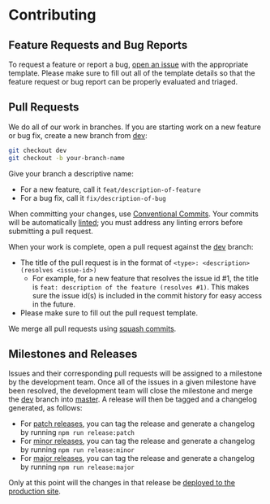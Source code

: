 # Contributing

## Feature Requests and Bug Reports

To request a feature or report a bug, [open an issue](https://github.com/inclusive-design/wecount.inclusivedesign.ca/issues/new/choose)
with the appropriate template. Please make sure to fill out all of the template details so that the feature request or
bug report can be properly evaluated and triaged.

## Pull Requests

We do all of our work in branches. If you are starting work on a new feature or bug fix, create a new branch from [dev][dev]:

```bash
git checkout dev
git checkout -b your-branch-name
```

Give your branch a descriptive name:

- For a new feature, call it `feat/description-of-feature`
- For a bug fix, call it `fix/description-of-bug`

When committing your changes, use [Conventional Commits](https://conventionalcommits.org/). Your commits will be automatically
[linted](https://github.com/inclusive-design/wecount.inclusivedesign.ca#how-to-lint);
you must address any linting errors before submitting a pull request.

When your work is complete, open a pull request against the [dev][dev] branch:

- The title of the pull request is in the format of `<type>: <description> (resolves <issue-id>)`
  - For example, for a new feature that resolves the issue id #1, the title is `feat: description of the feature (resolves #1)`. This makes sure the issue id(s) is included in the commit history for easy access in the future.
- Please make sure to fill out the pull request template.

We merge all pull requests using [squash commits](https://help.github.com/en/github/collaborating-with-issues-and-pull-requests/about-pull-request-merges#squash-and-merge-your-pull-request-commits).

## Milestones and Releases

Issues and their corresponding pull requests will be assigned to a milestone by the development team. Once all
of the issues in a given milestone have been resolved, the development team will close the milestone and merge the [dev][dev]
branch into [master][master].
A release will then be tagged and a changelog generated, as follows:

- For [patch releases](https://semver.org/#spec-item-6), you can tag the release and generate a changelog by
running `npm run release:patch`
- For [minor releases](https://semver.org/#spec-item-7), you can tag the release and generate a changelog by
running `npm run release:minor`
- For [major releases](https://semver.org/#spec-item-8), you can tag the release and generate a changelog by
running `npm run release:major`

Only at this point will the changes in that release be [deployed to the production site](https://github.com/inclusive-design/wecount.inclusivedesign.ca#how-to-deploy).

[dev]: https://github.com/inclusive-design/wecount.inclusivedesign.ca/tree/dev
[master]: https://github.com/inclusive-design/wecount.inclusivedesign.ca/tree/master
